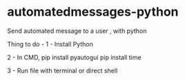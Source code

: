 # automatedmessages-python
Send automated message to a user , with python

Thing to do -
1 - Install Python

2 - In CMD, pip install pyautogui 
            pip install time 
            
3 - Run file with terminal or direct shell
